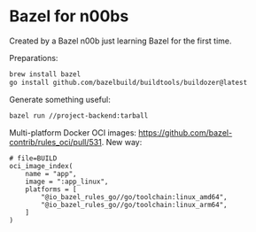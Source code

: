 # Bazel for n00bs
Created by a Bazel n00b just learning Bazel for the first time.

Preparations:
```bash
brew install bazel
go install github.com/bazelbuild/buildtools/buildozer@latest
```

Generate something useful:
```bash
bazel run //project-backend:tarball
```

Multi-platform Docker OCI images: https://github.com/bazel-contrib/rules_oci/pull/531. New way:
```starlark
# file=BUILD
oci_image_index(
    name = "app",
    image = ":app_linux",
    platforms = [
        "@io_bazel_rules_go//go/toolchain:linux_amd64",
        "@io_bazel_rules_go//go/toolchain:linux_arm64",
    ]
)
```